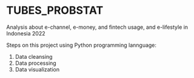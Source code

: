 # TUBES_PROBSTAT

Analysis about e-channel, e-money, and fintech usage, and e-lifestyle in Indonesia 2022

Steps on this project using Python programming lannguage:
1. Data cleansing
2. Data processing
3. Data visualization
